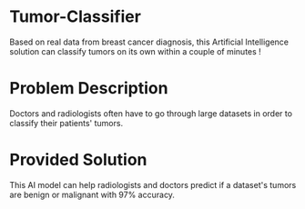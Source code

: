 # Tumor-Classifier
Based on real data from breast cancer diagnosis, this Artificial Intelligence solution can classify tumors on its own within a couple of minutes !
# Problem Description
Doctors and radiologists often have to go through large datasets in order to classify their patients' tumors.
# Provided Solution
This AI model can help radiologists and doctors predict if a dataset's tumors are benign or malignant with 97% accuracy.
